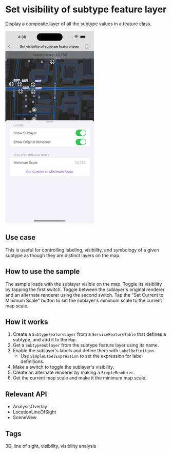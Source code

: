 # Set visibility of subtype feature layer

Display a composite layer of all the subtype values in a feature class.

![Set visibility of subtype feature layer](set-visibility-of-subtype-feature-layer.png)

## Use case

This is useful for controlling labeling, visibility, and symbology of a given subtype as though they are distinct layers on the map.

## How to use the sample

The sample loads with the sublayer visible on the map. Toggle its visibility by tapping the first switch. Toggle between the sublayer's original renderer and an alternate renderer using the second switch. Tap the
 "Set Current to Minimum Scale" button to set the sublayer's minimum scale to the current map scale.

## How it works

1. Create a `SubtypeFeatureLayer` from a `ServiceFeatureTable` that defines a subtype, and add it to the `Map`.
2. Get a `SubtypeSublayer` from the subtype feature layer using its name.
3. Enable the sublayer's labels and define them with `LabelDefinition`.
    * Use `SimpleLabelExpression` to set the expression for label definitions.
4. Make a switch to toggle the sublayer's visibility.
5. Create an alternate renderer by making a `SimpleRenderer`.
6. Get the current map scale and make it the minimum map scale.

## Relevant API

* AnalysisOverlay
* LocationLineOfSight
* SceneView

## Tags

3D, line of sight, visibility, visibility analysis
